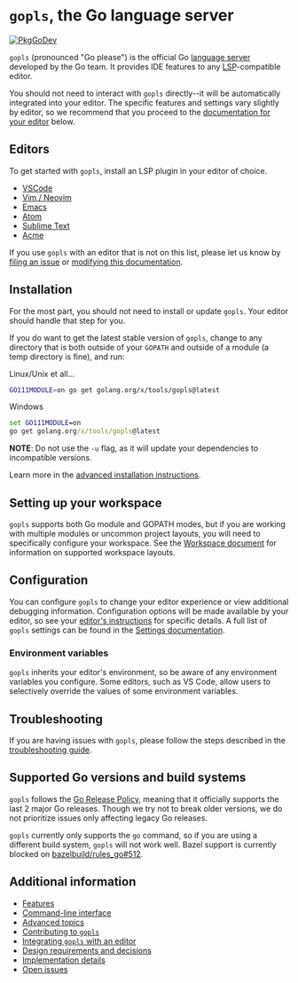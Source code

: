 # `gopls`, the Go language server

[![PkgGoDev](https://pkg.go.dev/badge/golang.org/x/tools/gopls)](https://pkg.go.dev/golang.org/x/tools/gopls)

`gopls` (pronounced "Go please") is the official Go [language server] developed
by the Go team. It provides IDE features to any [LSP]-compatible editor.

<!--TODO(rstambler): Add gifs here.-->

You should not need to interact with `gopls` directly--it will be automatically
integrated into your editor. The specific features and settings vary slightly
by editor, so we recommend that you proceed to the [documentation for your
editor](#editors) below.

## Editors

To get started with `gopls`, install an LSP plugin in your editor of choice.

* [VSCode](https://github.com/golang/vscode-go/blob/master/README.md)
* [Vim / Neovim](doc/vim.md)
* [Emacs](doc/emacs.md)
* [Atom](https://github.com/MordFustang21/ide-gopls)
* [Sublime Text](doc/subl.md)
* [Acme](https://github.com/fhs/acme-lsp)

If you use `gopls` with an editor that is not on this list, please let us know
by [filing an issue](#new-issue) or [modifying this documentation](doc/contributing.md).

## Installation

For the most part, you should not need to install or update `gopls`. Your
editor should handle that step for you.

If you do want to get the latest stable version of `gopls`, change to any
directory that is both outside of your `GOPATH` and outside of a module (a temp
directory is fine), and run:

Linux/Unix et all...
```sh
GO111MODULE=on go get golang.org/x/tools/gopls@latest
```
Windows
```cmd
set GO111MODULE=on
go get golang.org/x/tools/gopls@latest
```

**NOTE**: Do not use the `-u` flag, as it will update your dependencies to
incompatible versions.

Learn more in the [advanced installation
instructions](doc/advanced.md#installing-unreleased-versions).

## Setting up your workspace

`gopls` supports both Go module and GOPATH modes, but if you are working with
multiple modules or uncommon project layouts, you will need to specifically
configure your workspace. See the [Workspace document](doc/workspace.md) for
information on supported workspace layouts.

## Configuration

You can configure `gopls` to change your editor experience or view additional
debugging information. Configuration options will be made available by your
editor, so see your [editor's instructions](#editors) for specific details. A
full list of `gopls` settings can be found in the [Settings documentation](doc/settings.md).

### Environment variables

`gopls` inherits your editor's environment, so be aware of any environment
variables you configure. Some editors, such as VS Code, allow users to
selectively override the values of some environment variables.

## Troubleshooting

If you are having issues with `gopls`, please follow the steps described in the
[troubleshooting guide](doc/troubleshooting.md).

## Supported Go versions and build systems

`gopls` follows the
[Go Release Policy](https://golang.org/doc/devel/release.html#policy),
meaning that it officially supports the last 2 major Go releases. Though we
try not to break older versions, we do not prioritize issues only affecting
legacy Go releases.

`gopls` currently only supports the `go` command, so if you are using a
different build system, `gopls` will not work well. Bazel support is currently
blocked on
[bazelbuild/rules_go#512](https://github.com/bazelbuild/rules_go/issues/512).

## Additional information

* [Features](doc/features.md)
* [Command-line interface](doc/command-line.md)
* [Advanced topics](doc/advanced.md)
* [Contributing to `gopls`](doc/contributing.md)
* [Integrating `gopls` with an editor](doc/design/integrating.md)
* [Design requirements and decisions](doc/design/design.md)
* [Implementation details](doc/design/implementation.md)
* [Open issues](https://github.com/golang/go/issues?q=is%3Aissue+is%3Aopen+label%3Agopls)

[language server]: https://langserver.org
[LSP]: https://microsoft.github.io/language-server-protocol/
[Gophers Slack]: https://gophers.slack.com/
